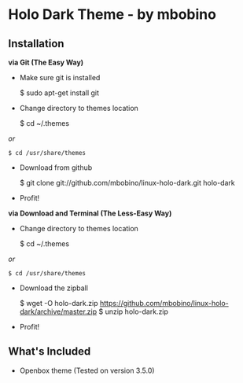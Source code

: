 Holo Dark Theme - by mbobino
============================


Installation
------------

**via Git (The Easy Way)**

+ Make sure git is installed

    $ sudo apt-get install git


+ Change directory to themes location

    $ cd ~/.themes

*or*

    $ cd /usr/share/themes


+ Download from github

    $ git clone git://github.com/mbobino/linux-holo-dark.git holo-dark


+ Profit!



**via Download and Terminal (The Less-Easy Way)**

+ Change directory to themes location

    $ cd ~/.themes

*or*

    $ cd /usr/share/themes


+ Download the zipball

    $ wget -O holo-dark.zip https://github.com/mbobino/linux-holo-dark/archive/master.zip
    $ unzip holo-dark.zip


+ Profit!


What's Included
---------------

+ Openbox theme (Tested on version 3.5.0)
